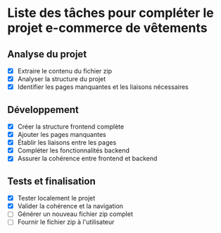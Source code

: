 # Liste des tâches pour compléter le projet e-commerce de vêtements

## Analyse du projet
- [x] Extraire le contenu du fichier zip
- [x] Analyser la structure du projet
- [x] Identifier les pages manquantes et les liaisons nécessaires

## Développement
- [x] Créer la structure frontend complète
- [x] Ajouter les pages manquantes
- [x] Établir les liaisons entre les pages
- [x] Compléter les fonctionnalités backend
- [x] Assurer la cohérence entre frontend et backend

## Tests et finalisation
- [x] Tester localement le projet
- [x] Valider la cohérence et la navigation
- [ ] Générer un nouveau fichier zip complet
- [ ] Fournir le fichier zip à l'utilisateur
